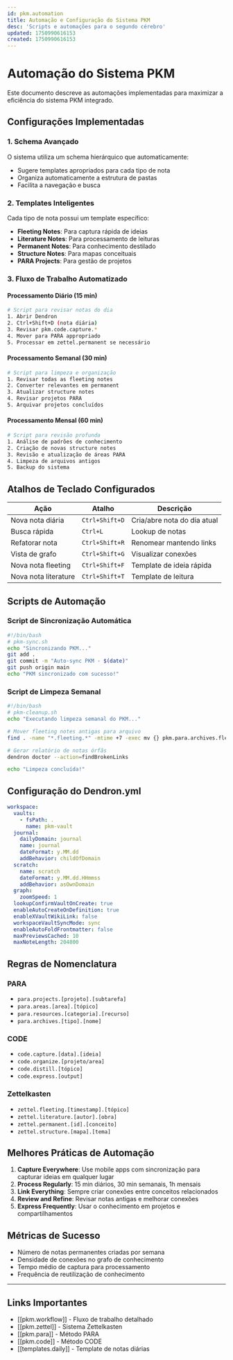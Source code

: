```yaml
---
id: pkm.automation
title: Automação e Configuração do Sistema PKM
desc: 'Scripts e automações para o segundo cérebro'
updated: 1750990616153
created: 1750990616153
---
```


# Automação do Sistema PKM

Este documento descreve as automações implementadas para maximizar a eficiência do sistema PKM integrado.

## Configurações Implementadas

### 1. Schema Avançado

O sistema utiliza um schema hierárquico que automaticamente:
- Sugere templates apropriados para cada tipo de nota
- Organiza automaticamente a estrutura de pastas
- Facilita a navegação e busca

### 2. Templates Inteligentes

Cada tipo de nota possui um template específico:
- **Fleeting Notes**: Para captura rápida de ideias
- **Literature Notes**: Para processamento de leituras
- **Permanent Notes**: Para conhecimento destilado
- **Structure Notes**: Para mapas conceituais
- **PARA Projects**: Para gestão de projetos

### 3. Fluxo de Trabalho Automatizado

#### Processamento Diário (15 min)
```bash
# Script para revisar notas do dia
1. Abrir Dendron
2. Ctrl+Shift+D (nota diária)
3. Revisar pkm.code.capture.*
4. Mover para PARA appropriado
5. Processar em zettel.permanent se necessário
```

#### Processamento Semanal (30 min)
```bash
# Script para limpeza e organização
1. Revisar todas as fleeting notes
2. Converter relevantes em permanent
3. Atualizar structure notes
4. Revisar projetos PARA
5. Arquivar projetos concluídos
```

#### Processamento Mensal (60 min)
```bash
# Script para revisão profunda
1. Análise de padrões de conhecimento
2. Criação de novas structure notes
3. Revisão e atualização de áreas PARA
4. Limpeza de arquivos antigos
5. Backup do sistema
```

## Atalhos de Teclado Configurados

| Ação | Atalho | Descrição |
|------|--------|-----------|
| Nova nota diária | `Ctrl+Shift+D` | Cria/abre nota do dia atual |
| Busca rápida | `Ctrl+L` | Lookup de notas |
| Refatorar nota | `Ctrl+Shift+R` | Renomear mantendo links |
| Vista de grafo | `Ctrl+Shift+G` | Visualizar conexões |
| Nova nota fleeting | `Ctrl+Shift+F` | Template de ideia rápida |
| Nova nota literature | `Ctrl+Shift+T` | Template de leitura |

## Scripts de Automação

### Script de Sincronização Automática
```bash
#!/bin/bash
# pkm-sync.sh
echo "Sincronizando PKM..."
git add .
git commit -m "Auto-sync PKM - $(date)"
git push origin main
echo "PKM sincronizado com sucesso!"
```

### Script de Limpeza Semanal
```bash
#!/bin/bash
# pkm-cleanup.sh
echo "Executando limpeza semanal do PKM..."

# Mover fleeting notes antigas para arquivo
find . -name "*.fleeting.*" -mtime +7 -exec mv {} pkm.para.archives.fleeting/ \;

# Gerar relatório de notas órfãs
dendron doctor --action=findBrokenLinks

echo "Limpeza concluída!"
```

## Configuração do Dendron.yml

```yaml
workspace:
  vaults:
    - fsPath: .
      name: pkm-vault
  journal:
    dailyDomain: journal
    name: journal
    dateFormat: y.MM.dd
    addBehavior: childOfDomain
  scratch:
    name: scratch
    dateFormat: y.MM.dd.HHmmss
    addBehavior: asOwnDomain
  graph:
    zoomSpeed: 1
  lookupConfirmVaultOnCreate: true
  enableAutoCreateOnDefinition: true
  enableXVaultWikiLink: false
  workspaceVaultSyncMode: sync
  enableAutoFoldFrontmatter: false
  maxPreviewsCached: 10
  maxNoteLength: 204800
```

## Regras de Nomenclatura

### PARA
- `para.projects.[projeto].[subtarefa]`
- `para.areas.[area].[tópico]`
- `para.resources.[categoria].[recurso]`
- `para.archives.[tipo].[nome]`

### CODE
- `code.capture.[data].[ideia]`
- `code.organize.[projeto/area]`
- `code.distill.[tópico]`
- `code.express.[output]`

### Zettelkasten
- `zettel.fleeting.[timestamp].[tópico]`
- `zettel.literature.[autor].[obra]`
- `zettel.permanent.[id].[conceito]`
- `zettel.structure.[mapa].[tema]`

## Melhores Práticas de Automação

1. **Capture Everywhere**: Use mobile apps com sincronização para capturar ideias em qualquer lugar
2. **Process Regularly**: 15 min diários, 30 min semanais, 1h mensais
3. **Link Everything**: Sempre criar conexões entre conceitos relacionados
4. **Review and Refine**: Revisar notas antigas e melhorar conexões
5. **Express Frequently**: Usar o conhecimento em projetos e compartilhamentos

## Métricas de Sucesso

- Número de notas permanentes criadas por semana
- Densidade de conexões no grafo de conhecimento
- Tempo médio de captura para processamento
- Frequência de reutilização de conhecimento

---

## Links Importantes

- [[pkm.workflow]] - Fluxo de trabalho detalhado
- [[pkm.zettel]] - Sistema Zettelkasten
- [[pkm.para]] - Método PARA
- [[pkm.code]] - Método CODE
- [[templates.daily]] - Template de notas diárias
